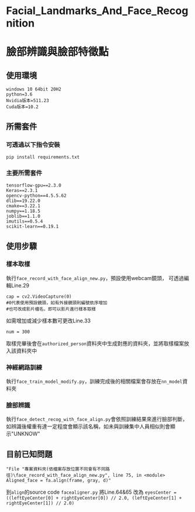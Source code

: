 ﻿# Facial_Landmarks_And_Face_Recognition

# 臉部辨識與臉部特徵點

## 使用環境

```
windows 10 64bit 20H2
python=3.6
Nvidia版本=511.23
Cuda版本=10.2
```

## 所需套件

### 可透過以下指令安裝

```
pip install requirements.txt
```

### 主要所需套件

```
tensorflow-gpu==2.3.0
Keras==2.3.1
opencv-python==4.5.5.62
dlib==19.22.0
cmake==3.22.1
numpy==1.18.5
joblib==1.1.0
imutils==0.5.4
scikit-learn==0.19.1
```

## 使用步驟

### 樣本取樣

執行`face_record_with_face_align_new.py`，預設使用webcam鏡頭，
可透過編輯Line.29

```
cap = cv2.VideoCapture(0)
#0代表使用預設鏡頭，如有外接鏡頭則編號依序增加
#也可改成影片檔名，即可以影片進行樣本取樣
```

如需增加或減少樣本數可更改Line.33

```
num = 300
```

取樣完畢後會在`authorized_person`資料夾中生成對應的資料夾，並將取樣檔案放入該資料夾中

### 神經網路訓練

執行`face_train_model_modify.py`，訓練完成後的相關檔案會存放在`nn_model`資料夾

### 臉部辨識

執行`face_detect_recog_with_face_align.py`會依照訓練結果來進行臉部判斷，如辨識後權重有達一定程度會顯示該名稱，如未與訓練集中人員相似則會顯示"UNKNOW"

## 目前已知問題

`"File "專案資料夾(依檔案存放位置不同會有不同路徑)\face_record_with_face_align_new.py", line 75, in <module> Aligned_face = fa.align(frame, gray, d)"`

到`align`的source code `facealigner.py` 將Line.64&65 改為 `eyesCenter = ((leftEyeCenter[0] + rightEyeCenter[0]) // 2.0, (leftEyeCenter[1] + rightEyeCenter[1]) // 2.0)`
